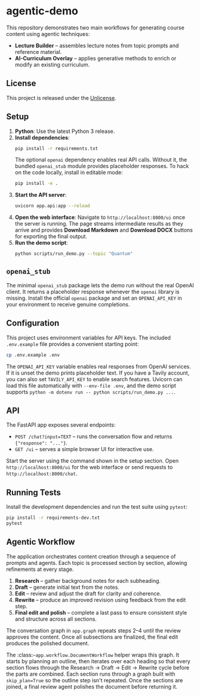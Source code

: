 # agentic-demo

This repository demonstrates two main workflows for generating course content using agentic techniques:

* **Lecture Builder** – assembles lecture notes from topic prompts and reference material.
* **AI-Curriculum Overlay** – applies generative methods to enrich or modify an existing curriculum.

## License

This project is released under the [Unlicense](LICENSE).

## Setup

1. **Python**: Use the latest Python 3 release.
2. **Install dependencies**:
   ```bash
   pip install -r requirements.txt
   ```
   The optional `openai` dependency enables real API calls. Without it,
   the bundled `openai_stub` module provides placeholder responses.
   To hack on the code locally, install in editable mode:
   ```bash
   pip install -e .
   ```
3. **Start the API server**:
   ```bash
   uvicorn app.api:app --reload
   ```
4. **Open the web interface**:
   Navigate to `http://localhost:8000/ui` once the server is running.
   The page streams intermediate results as they arrive and provides
   **Download Markdown** and **Download DOCX** buttons for exporting
   the final output.
5. **Run the demo script**:
   ```bash
   python scripts/run_demo.py --topic "Quantum"
   ```

## `openai_stub`

The minimal `openai_stub` package lets the demo run without the real
OpenAI client. It returns a placeholder response whenever the `openai`
library is missing. Install the official `openai` package and set an
`OPENAI_API_KEY` in your environment to receive genuine completions.

## Configuration

This project uses environment variables for API keys. The included
`.env.example` file provides a convenient starting point:

```bash
cp .env.example .env
```

The `OPENAI_API_KEY` variable enables real responses from OpenAI services. If it
is unset the demo prints placeholder text. If you have a Tavily account, you can also set `TAVILY_API_KEY` to enable
search features. Uvicorn can load this file automatically with `--env-file .env`,
and the demo script supports `python -m dotenv run -- python scripts/run_demo.py ...`.

## API

The FastAPI app exposes several endpoints:

- `POST /chat?input=TEXT` – runs the conversation flow and returns
  `{"response": "..."}`.
- `GET /ui` – serves a simple browser UI for interactive use.

Start the server using the command shown in the setup section.
Open `http://localhost:8000/ui` for the web interface or send requests to
`http://localhost:8000/chat`.

## Running Tests

Install the development dependencies and run the test suite using `pytest`:

```bash
pip install -r requirements-dev.txt
pytest
```

## Agentic Workflow

The application orchestrates content creation through a sequence of prompts and agents. Each topic is processed section by section, allowing refinements at every stage.

1. **Research** – gather background notes for each subheading.
2. **Draft** – generate initial text from the notes.
3. **Edit** – review and adjust the draft for clarity and coherence.
4. **Rewrite** – produce an improved revision using feedback from the edit step.
5. **Final edit and polish** – complete a last pass to ensure consistent style and structure across all sections.

The conversation graph in ``app.graph`` repeats steps 2–4 until the review approves the content. Once all subsections are finalized, the final edit produces the polished document.

The :class:`~app.workflow.DocumentWorkflow` helper wraps this graph. It starts
by planning an outline, then iterates over each heading so that every section
flows through the Research → Draft → Edit → Rewrite cycle before the parts are
combined. Each section runs through a graph built with ``skip_plan=True`` so the
outline step isn't repeated. Once the sections are joined, a final review agent
polishes the document before returning it.

